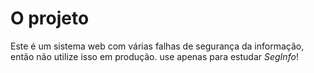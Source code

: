 # O projeto

Este é um sistema web com várias falhas de segurança da informação, então não utilize isso em produção.
use apenas para estudar *SegInfo*!